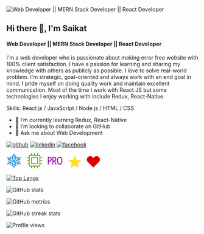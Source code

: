 ![Web Developer || MERN Stack Developer || React Developer]([https://arturssmirnovs.github.io/github-profile-readme-generator/images/banner.png](https://avatars.githubusercontent.com/u/96794152?v=4))

## Hi there 👋, I'm Saikat
#### Web Developer || MERN Stack Developer || React Developer

I'm a web developer who is passionate about making error free website with 100% client satisfaction. I have a passion for learning and sharing my knowledge with others as publicly as possible. I love to solve real-world problem. I'm strategic, goal-oriented and always work with an end goal in mind. I pride myself on doing quality work and maintain excellent communication. Most of the time I work with React JS but some technologies I enjoy working with include Redux, React-Native.

Skills: React js / JavaScript / Node js / HTML / CSS

- 🌱 I’m currently learning Redux, React-Native 
- 👯 I’m looking to collaborate on GitHub 
- 💬 Ask me about Web Development 


[<img src='https://cdn.jsdelivr.net/npm/simple-icons@3.0.1/icons/github.svg' alt='github' height='40'>](https://github.com/https://github.com/Saikat048)  [<img src='https://cdn.jsdelivr.net/npm/simple-icons@3.0.1/icons/linkedin.svg' alt='linkedin' height='40'>](https://www.linkedin.com/in/https://www.linkedin.com/in/md-saikat-hossain-a4192423a//)  [<img src='https://cdn.jsdelivr.net/npm/simple-icons@3.0.1/icons/facebook.svg' alt='facebook' height='40'>](https://www.facebook.com/https://web.facebook.com/Md.Saikat.Hossain.048)  

<a href='https://archiveprogram.github.com/'><img src='https://raw.githubusercontent.com/acervenky/animated-github-badges/master/assets/acbadge.gif' width='40' height='40'></a> <a href='https://docs.github.com/en/developers'><img src='https://raw.githubusercontent.com/acervenky/animated-github-badges/master/assets/devbadge.gif' width='40' height='40'></a> <a href='https://github.com/pricing'><img src='https://raw.githubusercontent.com/acervenky/animated-github-badges/master/assets/pro.gif' width='40' height='40'></a> <a href='https://stars.github.com/'><img src='https://raw.githubusercontent.com/acervenky/animated-github-badges/master/assets/starbadge.gif' width='35' height='35'></a> <a href='https://docs.github.com/en/github/supporting-the-open-source-community-with-github-sponsors'><img src='https://raw.githubusercontent.com/acervenky/animated-github-badges/master/assets/sponsorbadge.gif' width='35' height='35'></a> 

[![Top Langs](https://github-readme-stats.vercel.app/api/top-langs/?username=https://github.com/Saikat048)](https://github.com/anuraghazra/github-readme-stats)

![GitHub stats](https://github-readme-stats.vercel.app/api?username=https://github.com/Saikat048&show_icons=true)  

![GitHub metrics](https://metrics.lecoq.io/https://github.com/Saikat048)  

![GitHub streak stats](https://streak-stats.demolab.com/?user=https://github.com/Saikat048)  

![Profile views](https://gpvc.arturio.dev/https://github.com/Saikat048)  
